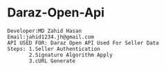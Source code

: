 # Daraz-Open-Api
    Developer:MD Zahid Hasan
    Email:jahid1234.jh@gmail.com
    API USED FOR: Daraz Open API Used For Seller Data
    Steps: 1.Seller Authentication
           2.Signature Algorithm Apply
           3.cURL Generate
